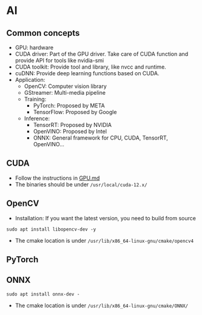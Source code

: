 # AI

## Common concepts

* GPU: hardware
* CUDA driver: Part of the GPU driver. Take care of CUDA function and provide API for tools like nvidia-smi
* CUDA toolkit: Provide tool and library, like nvcc and runtime.
* cuDNN: Provide deep learning functions based on CUDA.
* Application:
  * OpenCV: Computer vision library
  * GStreamer: Multi-media pipeline
  * Training:
    * PyTorch: Proposed by META
    * TensorFlow: Proposed by Google
  * Inference:
    * TensorRT: Proposed by NVIDIA
    * OpenVINO: Proposed by Intel
    * ONNX: General framework for CPU, CUDA, TensorRT, OpenVINO...

## CUDA

* Follow the instructions in [GPU.md](GPU.md)
* The binaries should be under `/usr/local/cuda-12.x/`

## OpenCV

* Installation: If you want the latest version, you need to build from source

```shell
sudo apt install libopencv-dev -y
```

* The cmake location is under `/usr/lib/x86_64-linux-gnu/cmake/opencv4`

## PyTorch

## ONNX

```shell
sudo apt install onnx-dev -
```

* The cmake location is under `/usr/lib/x86_64-linux-gnu/cmake/ONNX/`

